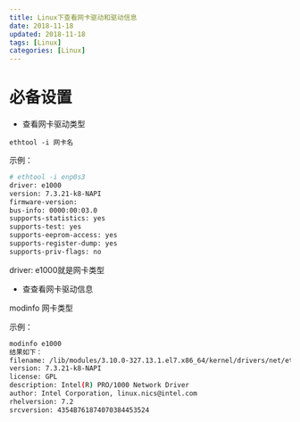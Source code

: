 ```yaml
---
title: Linux下查看网卡驱动和驱动信息
date: 2018-11-18
updated: 2018-11-18
tags: [Linux]
categories: [Linux]
---
```


# 必备设置

* 查看网卡驱动类型
```
ethtool -i 网卡名
```
示例：

```bash
# ethtool -i enp0s3
driver: e1000
version: 7.3.21-k8-NAPI
firmware-version:
bus-info: 0000:00:03.0
supports-statistics: yes
supports-test: yes
supports-eeprom-access: yes
supports-register-dump: yes
supports-priv-flags: no
```
driver: e1000就是网卡类型

<!-- more -->

* 查查看网卡驱动信息

modinfo 网卡类型

示例：

```bash
modinfo e1000
结果如下：
filename: /lib/modules/3.10.0-327.13.1.el7.x86_64/kernel/drivers/net/ethernet/intel/e1000/e1000.ko
version: 7.3.21-k8-NAPI
license: GPL
description: Intel(R) PRO/1000 Network Driver
author: Intel Corporation, linux.nics@intel.com
rhelversion: 7.2
srcversion: 4354B761874070384453524
```

